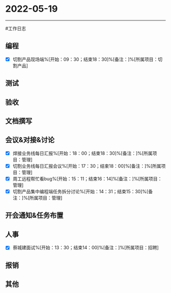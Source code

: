 # 2022-05-19 

---

#工作日志

## 编程
- [x] 切割产品现场端%[开始：09：30；结束18：30]%[备注：]%[所属项目：切割产品]


## 测试



## 验收 



## 文档撰写 



## 会议&对接&讨论

- [x] 焊接业务线每日汇报%[开始：18：00；结束18：30]%[备注：]%[所属项目：管理]
- [x] 切割业务线每日汇报会议%[开始：17：30；结束18：00]%[备注：]%[所属项目：管理]
- [x] 周工远程帮忙看bug%[开始：15：11；结束16：14]%[备注：]%[所属项目：管理]
- [x] 切割产品集中编程端任务拆分讨论%[开始：14：31；结束15：30]%[备注：]%[所属项目：管理]

## 开会通知&任务布置



## 人事
- [x] 蔡城建面试%[开始：13：30；结束14：00]%[备注：]%[所属项目：招聘]


## 报销



## 其他



